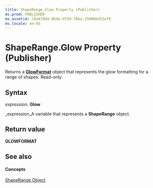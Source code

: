 ```yaml
---
title: ShapeRange.Glow Property (Publisher)
ms.prod: PUBLISHER
ms.assetid: c9a479da-0b4e-9759-78ba-25006bd15ef9
ms.locale: en-US
---
```



# ShapeRange.Glow Property (Publisher)

Returns a  **[GlowFormat](glowformat-object-publisher.md)** object that represents the glow formatting for a range of shapes. Read-only.


## Syntax

 _expression_. **Glow**

 _expression_A variable that represents a  **ShapeRange** object.


## Return value

 **GLOWFORMAT**


## See also


#### Concepts


 [ShapeRange Object](shaperange-object-publisher.md)

